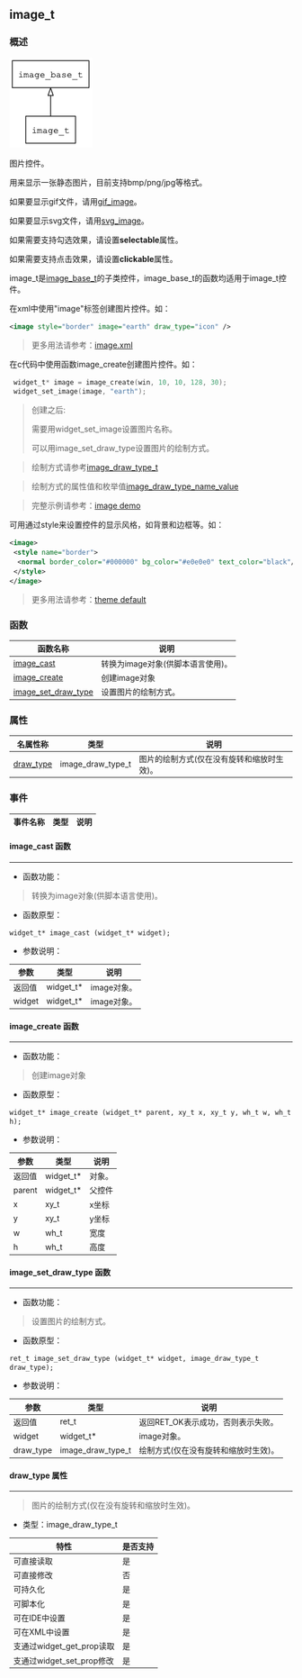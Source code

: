 ## image\_t
### 概述
![image](images/image_t_0.png)

 图片控件。

 用来显示一张静态图片，目前支持bmp/png/jpg等格式。

 如果要显示gif文件，请用[gif\_image](gif_image_t.md)。

 如果要显示svg文件，请用[svg\_image](svg_image_t.md)。

 如果需要支持勾选效果，请设置**selectable**属性。

 如果需要支持点击效果，请设置**clickable**属性。

 image\_t是[image\_base\_t](image_base_t.md)的子类控件，image\_base\_t的函数均适用于image\_t控件。

 在xml中使用"image"标签创建图片控件。如：

 ```xml
 <image style="border" image="earth" draw_type="icon" />
 ```

 > 更多用法请参考：[image.xml](https://github.com/zlgopen/awtk/blob/master/demos/assets/raw/ui/images.xml)

 在c代码中使用函数image\_create创建图片控件。如：

 ```c
  widget_t* image = image_create(win, 10, 10, 128, 30);
  widget_set_image(image, "earth");
 ```

 > 创建之后:
 >
 > 需要用widget\_set\_image设置图片名称。
 >
 > 可以用image\_set\_draw\_type设置图片的绘制方式。

 > 绘制方式请参考[image\_draw\_type\_t](image_draw_type_t.md)

 > 绘制方式的属性值和枚举值[image\_draw\_type\_name\_value](https://github.com/zlgopen/awtk/blob/master/src/base/enums.c#L98)

 > 完整示例请参考：[image demo](https://github.com/zlgopen/awtk-c-demos/blob/master/demos/image.c)

 可用通过style来设置控件的显示风格，如背景和边框等。如：

 ```xml
 <image>
  <style name="border">
   <normal border_color="#000000" bg_color="#e0e0e0" text_color="black"/>
  </style>
 </image>
 ```
 
 > 更多用法请参考：[theme default](https://github.com/zlgopen/awtk/blob/master/demos/assets/raw/styles/default.xml#L313)

### 函数
<p id="image_t_methods">

| 函数名称 | 说明 | 
| -------- | ------------ | 
| <a href="#image_t_image_cast">image\_cast</a> | 转换为image对象(供脚本语言使用)。 |
| <a href="#image_t_image_create">image\_create</a> | 创建image对象 |
| <a href="#image_t_image_set_draw_type">image\_set\_draw\_type</a> | 设置图片的绘制方式。 |
### 属性
<p id="image_t_properties">

| 名属性称 | 类型 | 说明 | 
| -------- | ----- | ------------ | 
| <a href="#image_t_draw_type">draw\_type</a> | image\_draw\_type\_t | 图片的绘制方式(仅在没有旋转和缩放时生效)。 |
### 事件
<p id="image_t_events">

| 事件名称 | 类型  | 说明 | 
| -------- | ----- | ------- | 
#### image\_cast 函数
-----------------------

* 函数功能：

> <p id="image_t_image_cast"> 转换为image对象(供脚本语言使用)。



* 函数原型：

```
widget_t* image_cast (widget_t* widget);
```

* 参数说明：

| 参数 | 类型 | 说明 |
| -------- | ----- | --------- |
| 返回值 | widget\_t* | image对象。 |
| widget | widget\_t* | image对象。 |
#### image\_create 函数
-----------------------

* 函数功能：

> <p id="image_t_image_create"> 创建image对象



* 函数原型：

```
widget_t* image_create (widget_t* parent, xy_t x, xy_t y, wh_t w, wh_t h);
```

* 参数说明：

| 参数 | 类型 | 说明 |
| -------- | ----- | --------- |
| 返回值 | widget\_t* | 对象。 |
| parent | widget\_t* | 父控件 |
| x | xy\_t | x坐标 |
| y | xy\_t | y坐标 |
| w | wh\_t | 宽度 |
| h | wh\_t | 高度 |
#### image\_set\_draw\_type 函数
-----------------------

* 函数功能：

> <p id="image_t_image_set_draw_type"> 设置图片的绘制方式。



* 函数原型：

```
ret_t image_set_draw_type (widget_t* widget, image_draw_type_t draw_type);
```

* 参数说明：

| 参数 | 类型 | 说明 |
| -------- | ----- | --------- |
| 返回值 | ret\_t | 返回RET\_OK表示成功，否则表示失败。 |
| widget | widget\_t* | image对象。 |
| draw\_type | image\_draw\_type\_t | 绘制方式(仅在没有旋转和缩放时生效)。 |
#### draw\_type 属性
-----------------------
> <p id="image_t_draw_type"> 图片的绘制方式(仅在没有旋转和缩放时生效)。


* 类型：image\_draw\_type\_t

| 特性 | 是否支持 |
| -------- | ----- |
| 可直接读取 | 是 |
| 可直接修改 | 否 |
| 可持久化   | 是 |
| 可脚本化   | 是 |
| 可在IDE中设置 | 是 |
| 可在XML中设置 | 是 |
| 支通过widget_get_prop读取 | 是 |
| 支通过widget_set_prop修改 | 是 |
